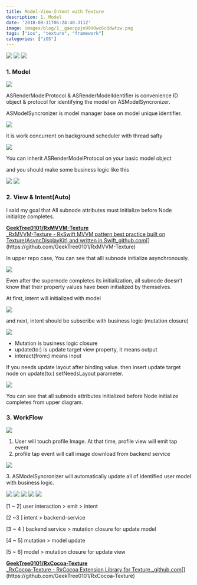 ```yaml
---
title: Model-View-Intent with Texture
description: 1. Model
date: '2018-08-11T06:24:40.311Z'
image: images/blog/1__gaecppjo99HOwc6cQdwtzw.png
tags: ["ios", "texture", "framework"]
categories: ["iOS"]
---
```


![](/images/blog/1__gaecppjo99HOwc6cQdwtzw.png)
![](/images/blog/1__qhW165H54x0YCHa66CxV7A.png)
![](/images/blog/1__7jKNFrN__a4Tb2TngUv7L8g.png)

### 1\. Model

![](/images/blog/1__sAglVgbeJqi__T0pEVIzP8A.png)

ASRenderModelProtocol & ASRenderModelIdentifier is convenience ID object & protocol for identifying the model on ASModelSyncronizer.

ASModelSyncronizer is model manager base on model unique identifier.

![](/images/blog/1__rwB6o__BG7IThfmgp4eM8hA.png)

it is work concurrent on background scheduler with thread safty

![](/images/blog/1__vs4RQRnAc__t4__ycnLtR2oQ.png)

You can inherit ASRenderModelProtocol on your basic model object

and you should make some business logic like this

![](/images/blog/1__4XiBTCbUuUzBP1sVTpYU7Q.png)
![](/images/blog/1__QG7vYSOayPBJjusNSFrSOw.png)

### 2\. View & Intent(Auto)

I said my goal that All subnode attributes must initialize before Node initialize completes.

[**GeekTree0101/RxMVVM-Texture**  
_RxMVVM-Texture - RxSwift MVVM pattern best practice built on Texture(AsyncDisplayKit) and written in Swift_github.com](https://github.com/GeekTree0101/RxMVVM-Texture "https://github.com/GeekTree0101/RxMVVM-Texture")[](https://github.com/GeekTree0101/RxMVVM-Texture)

In upper repo case, You can see that alll subnode initialize asynchronously.

![](/images/blog/1__BkG9niN2fHR8__h6B3DLa5Q.png)

Even after the supernode completes its initialization, all subnode doesn’t know that their property values have been initialized by themselves.

At first, intent will initialized with model

![](/images/blog/1__0t4jymhOE5H0redt__sISTw.png)

and next, intent should be subscribe with business logic (mutation closure)

![](/images/blog/1__Aivkga9Nmjc12Qn8mFdZ8w.png)

*   Mutation is business logic closure
*   update(to:) is update target view property, it means output
*   interact(from:) means input

If you needs update layout after binding value. then insert update target node on update(to:) setNeedsLayout parameter.

![](/images/blog/1__K__lprGln46E__NiD__zXn3Bg.png)

You can see that all subnode attributes initialized before Node initialize completes from upper diagram.

### 3\. WorkFlow

![](/images/blog/1__b__OG__upyDorXwhocjRAUkA.gif)

1.  User will touch profile Image. At that time, profile view will emit tap event
2.  profile tap event will call image download from backend service

![](/images/blog/1__o5l5Zk51Xu__pIsiXbBvHxw.png)

3\. ASModelSyncronizer will automatically update all of identified user model with business logic.

![](/images/blog/1__CLTN32Cd4qTO1E__RB7W60Q.png)
![](/images/blog/1__69RVNoB0ggmzTWgngbwDRw.png)
![](/images/blog/1__LRL2EWOmEWEXExPAqyj6__Q.png)
![](/images/blog/1__D3ARjHWZcq9YQQ4mdQLV__Q.png)
![](/images/blog/1__vA3nvcyHZM__kj6qqqXmSiQ.png)

\[1 ~ 2\] user interaction > emit > intent

\[2 ~3 \] intent > backend-service

\[3 ~ 4 \] backend service > mutation closure for update model

\[4 ~ 5\] mutation > model update

\[5 ~ 6\] model > mutation closure for update view

[**GeekTree0101/RxCocoa-Texture**  
_RxCocoa-Texture - RxCocoa Extension Library for Texture._github.com](https://github.com/GeekTree0101/RxCocoa-Texture "https://github.com/GeekTree0101/RxCocoa-Texture")[](https://github.com/GeekTree0101/RxCocoa-Texture)
